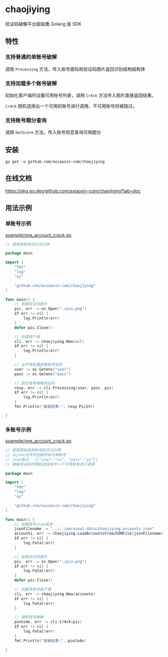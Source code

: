 # chaojiying

验证码破解平台超级鹰 Golang 版 SDK

## 特性

### 支持普通的单账号破解

调用 `Processing` 方法，传入账号密码和验证码图片返回识别结构结构体

### 支持加载多个账号破解

初始化客户端时设置可用账号列表，调用 `Cr4ck` 方法传入图片直接返回结果。

`Cr4ck` 随机选择出一个可用的账号进行调用，不可用账号将被跳过。

### 支持账号题分查询

调用 `GetScore` 方法，传入账号信息查询可用题分


## 安装

```
go get -u github.com/axiaoxin-com/chaojiying
```

## 在线文档

<https://pkg.go.dev/github.com/axiaoxin-com/chaojiying?tab=doc>

## 用法示例

### 单账号示例

[example/one_account_crack.go](https://github.com/axiaoxin-com/chaojiying/blob/master/example/one_account_crack.go)

```go
// 使用单账号的方式示例

package main

import (
	"fmt"
	"log"
	"os"

	"github.com/axiaoxin-com/chaojiying"
)

func main() {
	// 加载验证码图片
	pic, err := os.Open("./pin.png")
	if err != nil {
		log.Println(err)
	}
	defer pic.Close()

	// 创建客户端
	cli, err := chaojiying.New(nil)
	if err != nil {
		log.Println(err)
	}

	// 从环境变量获取账号信息
	user := os.Getenv("user")
	pass := os.Getenv("pass")

	// 指定账号破解验证码
	resp, err := cli.Processing(user, pass, pic)
	if err != nil {
		log.Println(err)
	}
	fmt.Println("破解结果:", resp.PicStr)

}
```

### 多账号示例

[example/one_account_crack.go](https://github.com/axiaoxin-com/chaojiying/blob/master/example/random_account_crack.go)

```go
// 使用随机选择账号的方式示例
// 从json文件中加载所有可用账号
// json格式： [{"user":"xx", "pass":"yy"}]
// 破解验证码时随机选择其中一个可用账号进行调用

package main

import (
	"fmt"
	"log"
	"os"

	"github.com/axiaoxin-com/chaojiying"
)

func main() {
	// 加载账号json信息
	jsonFilename := "../../personal-data/chaojiying_accounts.json"
	accounts, err := chaojiying.LoadAccountsFromJSONFile(jsonFilename)
	if err != nil {
		log.Fatal(err)
	}

	// 加载验证码图片
	pic, err := os.Open("./pin.png")
	if err != nil {
		log.Fatal(err)
	}
	defer pic.Close()

	// 创建多账号客户端
	cli, err := chaojiying.New(accounts)
	if err != nil {
		log.Fatal(err)
	}

	// 随机账号破解
	pinCode, err := cli.Cr4ck(pic)
	if err != nil {
		log.Fatal(err)
	}
	fmt.Println("破解结果:", pinCode)

}
```
